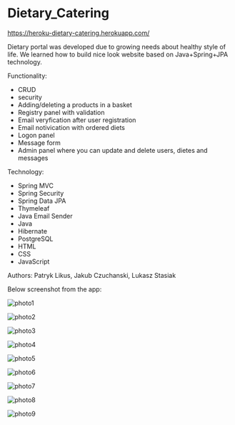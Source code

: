 # Dietary_Catering

https://heroku-dietary-catering.herokuapp.com/

Dietary portal was developed due to growing needs about healthy style of life.
We learned how to build nice look website based on Java+Spring+JPA technology.

Functionality:
- CRUD
- security
- Adding/deleting a products in a basket
- Registry panel with validation
- Email veryfication after user registration
- Email notivication with ordered diets
- Logon panel
- Message form
- Admin panel where you can update and delete users, dietes and messages

Technology:
- Spring MVC 
- Spring Security
- Spring Data JPA
- Thymeleaf
- Java Email Sender
- Java
- Hibernate
- PostgreSQL
- HTML
- CSS
- JavaScript

Authors:
Patryk Likus, Jakub Czuchanski, Lukasz Stasiak

Below screenshot from the app:

![photo1](https://user-images.githubusercontent.com/65070389/109415633-1f3e8100-79ba-11eb-9ab3-3e34e5cc02bf.jpg)

![photo2](https://user-images.githubusercontent.com/65070389/109415649-32515100-79ba-11eb-9d21-6781ada0d02f.jpg)

![photo3](https://user-images.githubusercontent.com/65070389/109415652-39785f00-79ba-11eb-90d4-778bdc3915fc.jpg)

![photo4](https://user-images.githubusercontent.com/65070389/109415656-41380380-79ba-11eb-8f55-999b9b391a90.jpg)

![photo5](https://user-images.githubusercontent.com/65070389/109415664-49903e80-79ba-11eb-8853-d06f6bef9748.jpg)

![photo6](https://user-images.githubusercontent.com/65070389/109415668-501eb600-79ba-11eb-8f5d-acae019ed5fa.jpg)

![photo7](https://user-images.githubusercontent.com/65070389/109415676-5876f100-79ba-11eb-8392-4ad7b1f8eecd.jpg)

![photo8](https://user-images.githubusercontent.com/65070389/109415683-5f9dff00-79ba-11eb-8069-e38c63a6a3f6.jpg)

![photo9](https://user-images.githubusercontent.com/65070389/109415693-6af12a80-79ba-11eb-9e15-b61ef13818e0.jpg)
